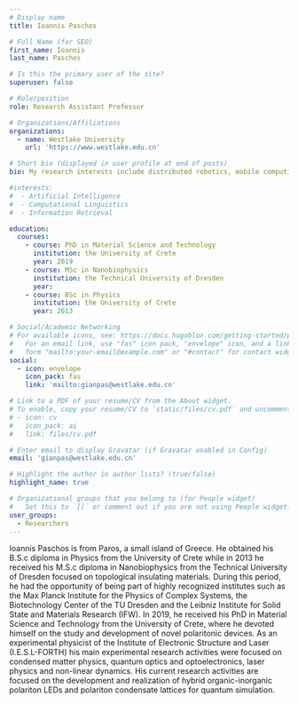 ```yaml
---
# Display name
title: Ioannis Paschos

# Full Name (for SEO)
first_name: Ioannis
last_name: Paschos

# Is this the primary user of the site?
superuser: false

# Role/position
role: Research Assistant Professor

# Organizations/Affiliations
organizations:
  - name: Westlake University
    url: 'https://www.westlake.edu.cn'

# Short bio (displayed in user profile at end of posts)
bio: My research interests include distributed robotics, mobile computing and programmable matter.

#interests:
#  - Artificial Intelligence
#  - Computational Linguistics
#  - Information Retrieval

education:
  courses:
    - course: PhD in Material Science and Technology
      institution: the University of Crete
      year: 2019
    - course: MSc in Nanobiophysics
      institution: the Technical University of Dresden
      year: 
    - course: BSc in Physics
      institution: the University of Crete
      year: 2013

# Social/Academic Networking
# For available icons, see: https://docs.hugoblox.com/getting-started/page-builder/#icons
#   For an email link, use "fas" icon pack, "envelope" icon, and a link in the
#   form "mailto:your-email@example.com" or "#contact" for contact widget.
social:
  - icon: envelope
    icon_pack: fas
    link: 'mailto:gianpas@westlake.edu.cn'

# Link to a PDF of your resume/CV from the About widget.
# To enable, copy your resume/CV to `static/files/cv.pdf` and uncomment the lines below.
# - icon: cv
#   icon_pack: ai
#   link: files/cv.pdf

# Enter email to display Gravatar (if Gravatar enabled in Config)
email: 'gianpas@westlake.edu.cn'

# Highlight the author in author lists? (true/false)
highlight_name: true

# Organizational groups that you belong to (for People widget)
#   Set this to `[]` or comment out if you are not using People widget.
user_groups:
  - Researchers
---
```


Ioannis Paschos is from Paros, a small island of Greece. He obtained his B.S.c diploma in Physics from the University of Crete while in 2013 he received his M.S.c diploma in Nanobiophysics from the Technical University of Dresden focused on topological insulating materials. During this period, he had the opportunity of being part of highly recognized institutes such as the Max Planck Institute for the Physics of Complex Systems, the Biotechnology Center of the TU Dresden and the Leibniz Institute for Solid State and Materials Research (IFW). In 2019, he received his PhD in Material Science and Technology from the University of Crete, where he devoted himself on the study and development of novel polaritonic devices. As an experimental physicist of the Institute of Electronic Structure and Laser (I.E.S.L-FORTH) his main experimental research activities were focused on condensed matter physics, quantum optics and optoelectronics, laser physics and non-linear dynamics. His current research activities are focused on the development and realization of hybrid organic-inorganic polariton LEDs and polariton condensate lattices for quantum simulation.
